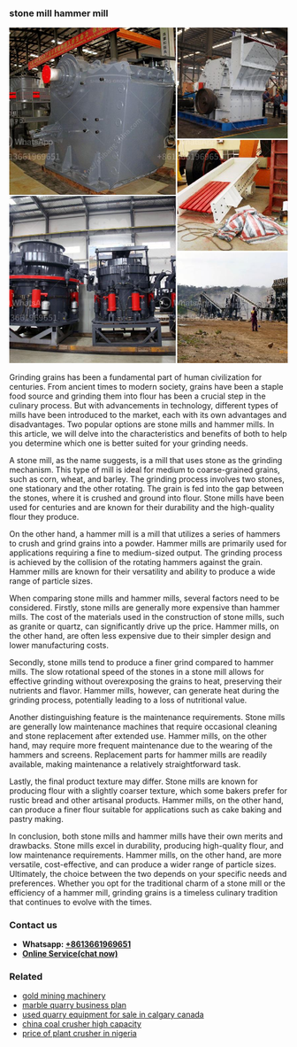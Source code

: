 <h3>stone mill hammer mill</h3><img src='1706754291.jpg' alt=''><p>Grinding grains has been a fundamental part of human civilization for centuries. From ancient times to modern society, grains have been a staple food source and grinding them into flour has been a crucial step in the culinary process. But with advancements in technology, different types of mills have been introduced to the market, each with its own advantages and disadvantages. Two popular options are stone mills and hammer mills. In this article, we will delve into the characteristics and benefits of both to help you determine which one is better suited for your grinding needs.</p><p>A stone mill, as the name suggests, is a mill that uses stone as the grinding mechanism. This type of mill is ideal for medium to coarse-grained grains, such as corn, wheat, and barley. The grinding process involves two stones, one stationary and the other rotating. The grain is fed into the gap between the stones, where it is crushed and ground into flour. Stone mills have been used for centuries and are known for their durability and the high-quality flour they produce.</p><p>On the other hand, a hammer mill is a mill that utilizes a series of hammers to crush and grind grains into a powder. Hammer mills are primarily used for applications requiring a fine to medium-sized output. The grinding process is achieved by the collision of the rotating hammers against the grain. Hammer mills are known for their versatility and ability to produce a wide range of particle sizes.</p><p>When comparing stone mills and hammer mills, several factors need to be considered. Firstly, stone mills are generally more expensive than hammer mills. The cost of the materials used in the construction of stone mills, such as granite or quartz, can significantly drive up the price. Hammer mills, on the other hand, are often less expensive due to their simpler design and lower manufacturing costs.</p><p>Secondly, stone mills tend to produce a finer grind compared to hammer mills. The slow rotational speed of the stones in a stone mill allows for effective grinding without overexposing the grains to heat, preserving their nutrients and flavor. Hammer mills, however, can generate heat during the grinding process, potentially leading to a loss of nutritional value.</p><p>Another distinguishing feature is the maintenance requirements. Stone mills are generally low maintenance machines that require occasional cleaning and stone replacement after extended use. Hammer mills, on the other hand, may require more frequent maintenance due to the wearing of the hammers and screens. Replacement parts for hammer mills are readily available, making maintenance a relatively straightforward task.</p><p>Lastly, the final product texture may differ. Stone mills are known for producing flour with a slightly coarser texture, which some bakers prefer for rustic bread and other artisanal products. Hammer mills, on the other hand, can produce a finer flour suitable for applications such as cake baking and pastry making.</p><p>In conclusion, both stone mills and hammer mills have their own merits and drawbacks. Stone mills excel in durability, producing high-quality flour, and low maintenance requirements. Hammer mills, on the other hand, are more versatile, cost-effective, and can produce a wider range of particle sizes. Ultimately, the choice between the two depends on your specific needs and preferences. Whether you opt for the traditional charm of a stone mill or the efficiency of a hammer mill, grinding grains is a timeless culinary tradition that continues to evolve with the times.</p><h3>Contact us</h3><ul><li><strong>Whatsapp:&nbsp;<a href="https://wa.me/8613661969651">+8613661969651</a></strong></li><li><a href="https://swt.shibang-china.com/?git&amp;zhl&amp;stone mill hammer mill"><strong>Online Service(chat now)</strong></a></li></ul><h3>Related</h3><ul><li><a href='gold mining machinery.md'>gold mining machinery</a></li><li><a href='marble quarry business plan.md'>marble quarry business plan</a></li><li><a href='used quarry equipment for sale in calgary canada.md'>used quarry equipment for sale in calgary canada</a></li><li><a href='china coal crusher high capacity.md'>china coal crusher high capacity</a></li><li><a href='price of plant crusher in nigeria.md'>price of plant crusher in nigeria</a></li></ul>